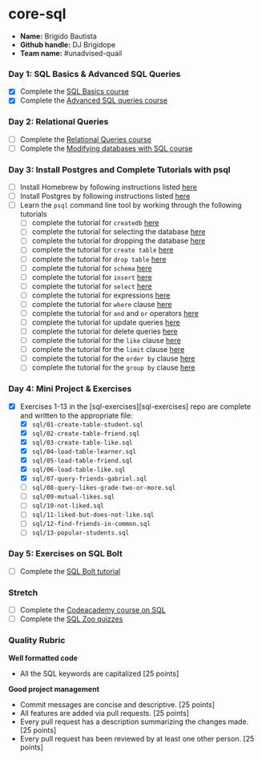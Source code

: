 # core-sql
- **Name:** Brigido Bautista
- **Github handle:** DJ Brigidope
- **Team name:** #unadvised-quail

### Day 1: SQL Basics & Advanced SQL Queries
- [x] Complete the [SQL Basics course](https://www.khanacademy.org/computing/computer-programming/sql#sql-basics)
- [x] Complete the [Advanced SQL queries course](https://www.khanacademy.org/computing/computer-programming/sql#more-advanced-sql-queries)

### Day 2: Relational Queries
- [ ] Complete the [Relational Queries course](https://www.khanacademy.org/computing/computer-programming/sql#relational-queries-in-sql)
- [ ] Complete the [Modifying databases with SQL course](https://www.khanacademy.org/computing/computer-programming/sql#modifying-databases-with-sql)

### Day 3: Install Postgres and Complete Tutorials with psql
- [ ] Install Homebrew by following instructions listed [here](https://gist.github.com/punitrathore/ca32542fddd0d8b625aab610c35e4545)
- [ ] Install Postgres by following instructions listed [here](https://gist.github.com/punitrathore/ca32542fddd0d8b625aab610c35e4545#install-postgres)
- [ ] Learn the `psql` command line tool by working through the following tutorials
  - [ ] complete the tutorial for `createdb` [here](https://www.tutorialspoint.com/postgresql/postgresql_create_database.htm)
  - [ ] complete the tutorial for selecting the database [here](https://www.tutorialspoint.com/postgresql/postgresql_select_database.htm)
  - [ ] complete the tutorial for dropping the database [here](https://www.tutorialspoint.com/postgresql/postgresql_drop_database.htm)
  - [ ] complete the tutorial for `create table` [here](https://www.tutorialspoint.com/postgresql/postgresql_create_table.htm)
  - [ ] complete the tutorial for `drop table` [here](https://www.tutorialspoint.com/postgresql/postgresql_drop_table.htm)
  - [ ] complete the tutorial for `schema` [here](https://www.tutorialspoint.com/postgresql/postgresql_schema.htm)
  - [ ] complete the tutorial for `insert` [here](https://www.tutorialspoint.com/postgresql/postgresql_insert_query.htm)
  - [ ] complete the tutorial for `select` [here](https://www.tutorialspoint.com/postgresql/postgresql_select_query.htm)
  - [ ] complete the tutorial for expressions [here](https://www.tutorialspoint.com/postgresql/postgresql_expressions.htm)
  - [ ] complete the tutorial for `where` clause [here](https://www.tutorialspoint.com/postgresql/postgresql_where_clause.htm)
  - [ ] complete the tutorial for `and` and `or` operators [here](https://www.tutorialspoint.com/postgresql/postgresql_and_or_clauses.htm)
  - [ ] complete the tutorial for update queries [here](https://www.tutorialspoint.com/postgresql/postgresql_update_query.htm)
  - [ ] complete the tutorial for delete queries [here](https://www.tutorialspoint.com/postgresql/postgresql_delete_query.htm)
  - [ ] complete the tutorial for the `like` clause [here](https://www.tutorialspoint.com/postgresql/postgresql_like_clause.htm)
  - [ ] complete the tutorial for the `limit` clause [here](https://www.tutorialspoint.com/postgresql/postgresql_limit_clause.htm)
  - [ ] complete the tutorial for the `order by` clause [here](https://www.tutorialspoint.com/postgresql/postgresql_order_by.htm)
  - [ ] complete the tutorial for the `group by` clause [here](https://www.tutorialspoint.com/postgresql/postgresql_group_by.htm)

### Day 4: Mini Project & Exercises
- [x] Exercises 1-13 in the [sql-exercises][sql-exercises] repo are complete and written to the appropriate file:
  - [x] `sql/01-create-table-student.sql`
  - [X] `sql/02-create-table-friend.sql`
  - [x] `sql/03-create-table-like.sql`
  - [x] `sql/04-load-table-learner.sql`
  - [x] `sql/05-load-table-friend.sql`
  - [x] `sql/06-load-table-like.sql`
  - [x] `sql/07-query-friends-gabriel.sql`
  - [ ] `sql/08-query-likes-grade-two-or-more.sql`
  - [ ] `sql/09-mutual-likes.sql`
  - [ ] `sql/10-not-liked.sql`
  - [ ] `sql/11-liked-but-does-not-like.sql`
  - [ ] `sql/12-find-friends-in-common.sql`
  - [ ] `sql/13-popular-students.sql`

### Day 5: Exercises on SQL Bolt
- [ ] Complete the [SQL Bolt tutorial](https://sqlbolt.com/)

### Stretch
- [ ] Complete the [Codeacademy course on SQL](https://www.codecademy.com/learn/learn-sql)
- [ ] Complete the [SQL Zoo quizzes](http://sqlzoo.net/wiki/Tutorial_Quizzes)

### Quality Rubric

**Well formatted code**
- All the SQL keywords are capitalized [25 points]

**Good project management**
- Commit messages are concise and descriptive. [25 points]
- All features are added via pull requests. [25 points]
- Every pull request has a description summarizing the changes made. [25 points]
- Every pull request has been reviewed by at least one other person. [25 points]
